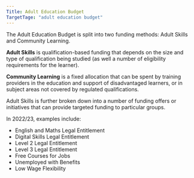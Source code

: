 ```yaml
---
Title: Adult Education Budget
TargetTage: "adult education budget"
---
```


The Adult Education Budget is split into two funding methods: Adult Skills and Community Learning.

**Adult Skills** is qualification-based funding that depends on the size and type of qualification being studied (as well a number of eligibility requirements for the learner).

**Community Learning** is a fixed allocation that can be spent by training providers in the education and support of disadvantaged learners, or in subject areas not covered by regulated qualifications.

Adult Skills is further broken down into a number of funding offers or initiatives that can provide targeted funding to particular groups.

In 2022/23, examples include:

* English and Maths Legal Entitlement
* Digital Skills Legal Entitlement
* Level 2 Legal Entitlement
* Level 3 Legal Entitlement
* Free Courses for Jobs
* Unemployed with Benefits
* Low Wage Flexibility